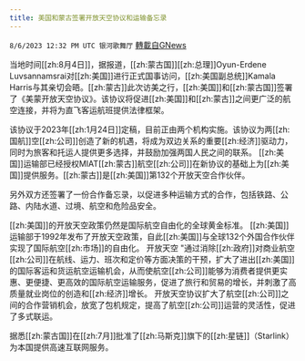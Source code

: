 ```yaml
---
title: 美国和蒙古签署开放天空协议和运输备忘录
---
```

`8/6/2023 12:32 PM UTC 银河歌舞厅` [轉載自GNews](https://gnews.org/articles/1530647)

当地时间[[zh:8月4日]]，据报道，[[zh:蒙古国]][[zh:总理]]Oyun-Erdene Luvsannamsrai对[[zh:美国]]进行正式国事访问，[[zh:美国副总统]]Kamala Harris与其亲切会晤。[[zh:蒙古]]此次访美之行，[[zh:美国]]和[[zh:蒙古国]]签署了《美蒙开放天空协议》。该协议将促进[[zh:美国]]和[[zh:蒙古]]之间更广泛的航空连接，并将为直飞客运航班提供法律框架。 

该协议于2023年[[zh:1月24日]]定稿，目前正由两个机构实施。该协议为两[[zh:国航]]空[[zh:公司]]创造了新的机遇，将成为双边关系的重要[[zh:经济]]驱动力，同时为旅客和托运人提供更多选择，并鼓励加强两国人民之间的联系。 [[zh:美国]]运输部已经授权MIAT[[zh:蒙古]]航空[[zh:公司]]在新协议的基础上为[[zh:美国]]提供服务。[[zh:蒙古]]是[[zh:美国]]第132个开放天空合作伙伴。  

另外双方还签署了一份合作备忘录，以促进多种运输方式的合作，包括铁路、公路、内陆水道、过境、航空和危险品安全。 

[[zh:美国]]的开放天空政策仍然是国际航空自由化的全球黄金标准。 [[zh:美国]]运输部于1992年发布了开放天空政策，自此[[zh:美国]]与全球132个外国合作伙伴实现了国际航空[[zh:市场]]的自由化。 开放天空 "通过消除[[zh:政府]]对商业航空[[zh:公司]]在航线、运力、班次和定价等方面决策的干预，扩大了进出[[zh:美国]]的国际客运和货运航空运输机会，从而使航空[[zh:公司]]能够为消费者提供更实惠、更便捷、更高效的国际航空运输服务，促进了旅行和贸易的增长，并刺激了高质量就业岗位的创造和[[zh:经济]]增长。 开放天空协议扩大了航空[[zh:公司]]之间的合作营销机会，放宽了包机规定，提高了航空[[zh:公司]]运营的灵活性，促进了多式联运。  

据悉[[zh:蒙古国]]在[[zh:7月]]批准了[[zh:马斯克]]旗下的[[zh:星链]]（Starlink）为本国提供高速互联网服务。
